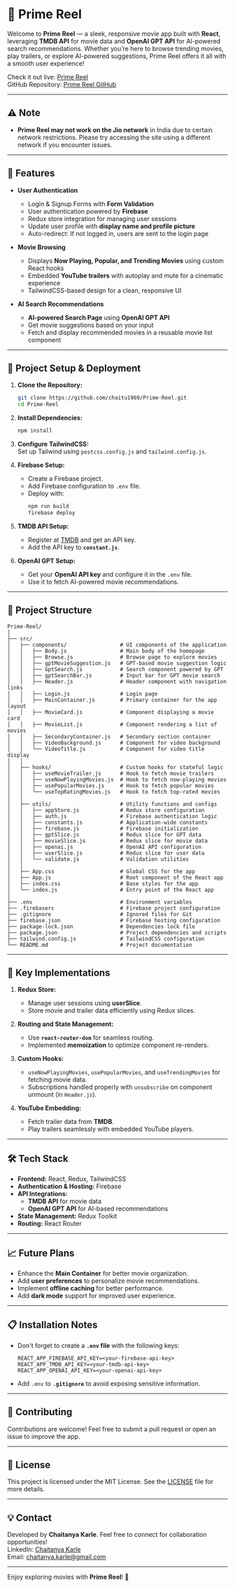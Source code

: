 
# 🎥 **Prime Reel**  

Welcome to **Prime Reel** — a sleek, responsive movie app built with **React**, leveraging **TMDB API** for movie data and **OpenAI GPT API** for AI-powered search recommendations. Whether you’re here to browse trending movies, play trailers, or explore AI-powered suggestions, Prime Reel offers it all with a smooth user experience!

Check it out live: [Prime Reel](https://primereel-743c7.web.app/)  
GitHub Repository: [Prime Reel GitHub](https://github.com/chaitu1969/Prime-Reel)  

---

## ⚠️ **Note**

- **Prime Reel may not work on the Jio network** in India due to certain network restrictions. Please try accessing the site using a different network if you encounter issues.

---

## 🌟 **Features**

- **User Authentication**  
  - Login & Signup Forms with **Form Validation**
  - User authentication powered by **Firebase**
  - Redux store integration for managing user sessions
  - Update user profile with **display name and profile picture**
  - Auto-redirect: If not logged in, users are sent to the login page  

- **Movie Browsing**  
  - Displays **Now Playing, Popular, and Trending Movies** using custom React hooks
  - Embedded **YouTube trailers** with autoplay and mute for a cinematic experience  
  - TailwindCSS-based design for a clean, responsive UI  

- **AI Search Recommendations**  
  - **AI-powered Search Page** using **OpenAI GPT API**  
  - Get movie suggestions based on your input  
  - Fetch and display recommended movies in a reusable movie list component  

---

## 🚀 **Project Setup & Deployment**

1. **Clone the Repository:**  
   ```bash
   git clone https://github.com/chaitu1969/Prime-Reel.git
   cd Prime-Reel
   ```

2. **Install Dependencies:**  
   ```bash
   npm install
   ```

3. **Configure TailwindCSS:**  
   Set up Tailwind using `postcss.config.js` and `tailwind.config.js`.

4. **Firebase Setup:**  
   - Create a Firebase project.
   - Add Firebase configuration to `.env` file.
   - Deploy with:
     ```bash
     npm run build
     firebase deploy
     ```

5. **TMDB API Setup:**  
   - Register at [TMDB](https://www.themoviedb.org/) and get an API key.
   - Add the API key to **`constant.js`**.

6. **OpenAI GPT Setup:**  
   - Get your **OpenAI API key** and configure it in the `.env` file.
   - Use it to fetch AI-powered movie recommendations.

---

## 📂 **Project Structure**

```
Prime-Reel/
│
├── src/
│   ├── components/                 # UI components of the application
│   │   ├── Body.js                 # Main body of the homepage
│   │   ├── Browse.js               # Browse page to explore movies
│   │   ├── gptMovieSuggestion.js   # GPT-based movie suggestion logic
│   │   ├── GptSearch.js            # Search component powered by GPT
│   │   ├── gptSearchBar.js         # Input bar for GPT movie search
│   │   ├── Header.js               # Header component with navigation links
│   │   ├── Login.js                # Login page
│   │   ├── MainContainer.js        # Primary container for the app layout
│   │   ├── MovieCard.js            # Component displaying a movie card
│   │   ├── MovieList.js            # Component rendering a list of movies
│   │   ├── SecondaryContainer.js   # Secondary section container
│   │   ├── VideoBackground.js      # Component for video background
│   │   └── VideoTitle.js           # Component for video title display
│   │
│   ├── hooks/                      # Custom hooks for stateful logic
│   │   ├── useMovieTrailer.js      # Hook to fetch movie trailers
│   │   ├── useNowPlayingMovies.js  # Hook to fetch now-playing movies
│   │   ├── usePopularMovies.js     # Hook to fetch popular movies
│   │   └── useTopRatingMovies.js   # Hook to fetch top-rated movies
│   │
│   ├── utils/                      # Utility functions and configs
│   │   ├── appStore.js             # Redux store configuration
│   │   ├── auth.js                 # Firebase authentication logic
│   │   ├── constants.js            # Application-wide constants
│   │   ├── firebase.js             # Firebase initialization
│   │   ├── gptSlice.js             # Redux slice for GPT data
│   │   ├── movieSlice.js           # Redux slice for movie data
│   │   ├── openai.js               # OpenAI API configuration
│   │   ├── userSlice.js            # Redux slice for user data
│   │   └── validate.js             # Validation utilities
│   │
│   ├── App.css                     # Global CSS for the app
│   ├── App.js                      # Root component of the React app
│   ├── index.css                   # Base styles for the app
│   └── index.js                    # Entry point of the React app
│
├── .env                            # Environment variables
├── .firebaserc                     # Firebase project configuration
├── .gitignore                      # Ignored files for Git
├── firebase.json                   # Firebase hosting configuration
├── package-lock.json               # Dependencies lock file
├── package.json                    # Project dependencies and scripts
├── tailwind.config.js              # TailwindCSS configuration
└── README.md                       # Project documentation

```

---

## 🎯 **Key Implementations**

1. **Redux Store:**  
   - Manage user sessions using **userSlice**.
   - Store movie and trailer data efficiently using Redux slices.

2. **Routing and State Management:**  
   - Use **`react-router-dom`** for seamless routing.
   - Implemented **memoization** to optimize component re-renders.

3. **Custom Hooks:**  
   - `useNowPlayingMovies`, `usePopularMovies`, and `useTrendingMovies` for fetching movie data.
   - Subscriptions handled properly with `unsubscribe` on component unmount (in `Header.js`).

4. **YouTube Embedding:**  
   - Fetch trailer data from **TMDB**.
   - Play trailers seamlessly with embedded YouTube players.

---

## 🛠 **Tech Stack**

- **Frontend:** React, Redux, TailwindCSS  
- **Authentication & Hosting:** Firebase  
- **API Integrations:** 
  - **TMDB API** for movie data  
  - **OpenAI GPT API** for AI-based recommendations  
- **State Management:** Redux Toolkit  
- **Routing:** React Router  

---

## 📈 **Future Plans**

- Enhance the **Main Container** for better movie organization.  
- Add **user preferences** to personalize movie recommendations.  
- Implement **offline caching** for better performance.  
- Add **dark mode** support for improved user experience.  

---

## 📋 **Installation Notes**

- Don't forget to create a **`.env` file** with the following keys:
   ```
   REACT_APP_FIREBASE_API_KEY=<your-firebase-api-key>
   REACT_APP_TMDB_API_KEY=<your-tmdb-api-key>
   REACT_APP_OPENAI_API_KEY=<your-openai-api-key>
   ```

- Add `.env` to **`.gitignore`** to avoid exposing sensitive information.


---

## 📝 **Contributing**  

Contributions are welcome! Feel free to submit a pull request or open an issue to improve the app.

---

## 📄 **License**  

This project is licensed under the MIT License. See the [LICENSE](https://github.com/chaitu1969/Prime-Reel/blob/main/LICENSE) file for more details.

---

## 💡 **Contact**  
Developed by **Chaitanya Karle**. Feel free to connect for collaboration opportunities!  
LinkedIn: [Chaitanya Karle](#)  
Email: [chaitanya.karle@gmail.com](#)

---

Enjoy exploring movies with **Prime Reel**! 🍿
